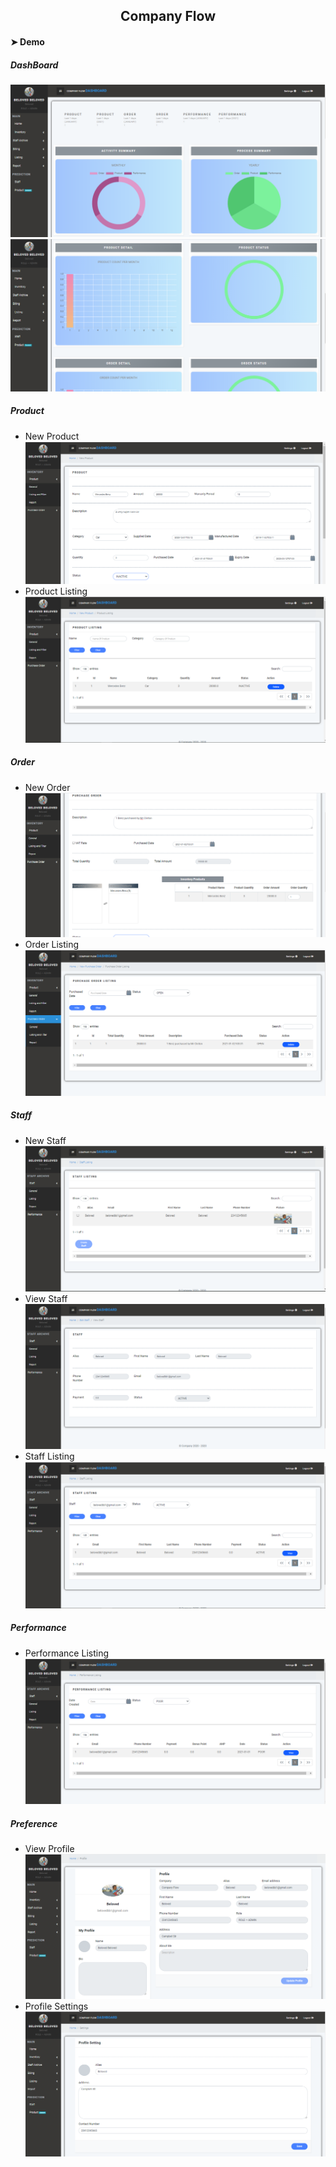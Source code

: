 <h2 align="center">Company Flow</h3>

<!-- Demo -->
#### ➤ Demo
##### DashBoard
![Company-Flow Screen Shot1](dashboard/first.PNG)
![Company-Flow Screen Shot1](dashboard/second.PNG)
##### Product
* New Product
  ![Company-Flow Screen Shot1](product/fill.PNG)
* Product Listing
  ![Company-Flow Screen Shot1](product/listing.PNG)
##### Order
* New Order
  ![Company-Flow Screen Shot1](order/new.PNG)
* Order Listing
  ![Company-Flow Screen Shot1](order/listing.PNG)
##### Staff
* New Staff
  ![Company-Flow Screen Shot1](staff/new.PNG)
* View Staff
  ![Company-Flow Screen Shot1](staff/view.PNG)
* Staff Listing
  ![Company-Flow Screen Shot1](staff/listing.PNG)
##### Performance
* Performance Listing
  ![Company-Flow Screen Shot1](performance/listing.PNG)
##### Preference
* View Profile
  ![Company-Flow Screen Shot1](profile/profile.PNG)
* Profile Settings
  ![Company-Flow Screen Shot1](profile/setting.PNG)